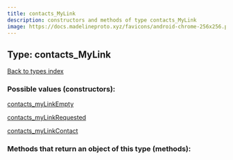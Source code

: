```yaml
---
title: contacts_MyLink
description: constructors and methods of type contacts_MyLink
image: https://docs.madelineproto.xyz/favicons/android-chrome-256x256.png
---
```

## Type: contacts\_MyLink  
[Back to types index](index.md)



### Possible values (constructors):

[contacts\_myLinkEmpty](../constructors/contacts_myLinkEmpty.md)  

[contacts\_myLinkRequested](../constructors/contacts_myLinkRequested.md)  

[contacts\_myLinkContact](../constructors/contacts_myLinkContact.md)  



### Methods that return an object of this type (methods):



